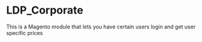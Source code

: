 # LDP_Corporate
This is a Magento module that lets you have certain users login and get user specific prices
